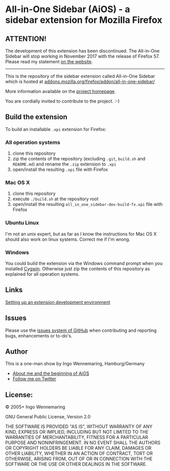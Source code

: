 All-in-One Sidebar (AiOS) - a sidebar extension for Mozilla Firefox
===================================================================

ATTENTION!
----------
The development of this extension has been discontinued. The All-in-One Sidebar will stop working in November 2017 with the release of Firefox 57. Please read my statement [on the website](http://firefox.exxile.net/aios/end_of_development.php).

---------

This is the repository of the sidebar extension called All-in-One Sidebar which is hosted at [addons.mozilla.org/firefox/addon/all-in-one-sidebar/](https://addons.mozilla.org/firefox/addon/all-in-one-sidebar/)

More information available on the [project homepage](http://firefox.exxile.net/aios/index.php).

You are cordially invited to contribute to the project. :-)


Build the extension
-------------------

To build an installable `.xpi` extension for Firefox:

### All operation systems

1. clone this repository
2. zip the contents of the repository (excluding `.git`, `build.sh` and `README.md`) and rename the `.zip` extension to `.xpi`
3. open/install the resulting `.xpi` file with Firefox

### Mac OS X

1. clone this repository
2. execute `./build.sh` at the repository root
3. open/install the resulting `all_in_one_sidebar-dev-build-fx.xpi` file with Firefox

### Ubuntu Linux

I'm not an unix expert, but as far as I know the instructions for Mac OS X should also work on linux systems. Correct me if I'm wrong.

### Windows

You could build the extension via the Windows command prompt when you installed [Cygwin](http://cygwin.com). Otherwise just zip the contents of this repository as explained for all operation systems.


Links
-----

[Setting up an extension development environment](https://developer.mozilla.org/docs/Setting_up_extension_development_environment)


Issues
-------

Please use the [issues system of GitHub](https://github.com/AddonLab/AiOS/issues?state=open) when contributing and reporting bugs, enhancements or to-do's.


Author
------

This is a one-man show by Ingo Wennemaring, Hamburg/Germany

* [About me and the beginning of AiOS](https://addons.mozilla.org/firefox/addon/all-in-one-sidebar/developers)
* [Follow me on Twitter](https://twitter.com/addonlab)


License:
--------

&copy; 2005+ Ingo Wennemaring

GNU General Public License, Version 2.0

THE SOFTWARE IS PROVIDED "AS IS", WITHOUT WARRANTY OF ANY KIND, EXPRESS OR IMPLIED, INCLUDING BUT NOT LIMITED TO THE WARRANTIES OF MERCHANTABILITY, FITNESS FOR A PARTICULAR PURPOSE AND NONINFRINGEMENT. IN NO EVENT SHALL THE AUTHORS OR COPYRIGHT HOLDERS BE LIABLE FOR ANY CLAIM, DAMAGES OR OTHER LIABILITY, WHETHER IN AN ACTION OF CONTRACT, TORT OR OTHERWISE, ARISING FROM, OUT OF OR IN CONNECTION WITH THE SOFTWARE OR THE USE OR OTHER DEALINGS IN THE SOFTWARE.
